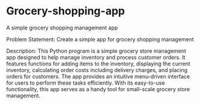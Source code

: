 # Grocery-shopping-app
A simple grocery shopping management app


Problem Statement:
Create a simple app for grocery shopping management

Description:
This Python program is a simple grocery store management app designed to help manage inventory and process customer orders. It features functions for adding items to the inventory, displaying the current inventory, calculating order costs including delivery charges, and placing orders for customers. The app provides an intuitive menu-driven interface for users to perform these tasks efficiently. With its easy-to-use functionality, this app serves as a handy tool for small-scale grocery store management.
